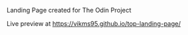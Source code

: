 Landing Page created for The Odin Project

Live preview at https://vikms95.github.io/top-landing-page/

